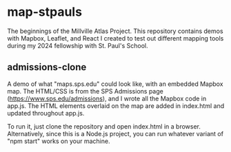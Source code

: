 # map-stpauls
The beginnings of the Millville Atlas Project. This repository contains demos with Mapbox, Leaflet, and React I created to test out different mapping tools during my 2024 fellowship with St. Paul's School.

## admissions-clone
A demo of what "maps.sps.edu" could look like, with an embedded Mapbox map. The HTML/CSS is from the SPS Admissions page (https://www.sps.edu/admissions), and I wrote all the Mapbox code in app.js. The HTML elements overlaid on the map are added in index.html and updated throughout app.js.

To run it, just clone the repository and open index.html in a browser. Alternatively, since this is a Node.js project, you can run whatever variant of "npm start" works on your machine. 
